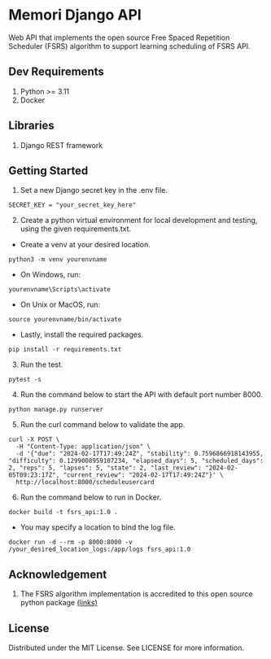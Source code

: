 # Memori Django API
Web API that implements the open source Free Spaced Repetition Scheduler (FSRS) algorithm to support learning scheduling of FSRS API.

## Dev Requirements
1. Python >= 3.11
2. Docker

## Libraries
1. Django REST framework

## Getting Started
1. Set a new Django secret key in the .env file.
```
SECRET_KEY = "your_secret_key_here"
```

2. Create a python virtual environment for local development and testing, using the given requirements.txt.
- Create a venv at your desired location.
```
python3 -m venv yourenvname
```
- On Windows, run:
```
yourenvname\Scripts\activate
```
- On Unix or MacOS, run:
```
source yourenvname/bin/activate
```
- Lastly, install the required packages.
```
pip install -r requirements.txt
```

3. Run the test.
```
pytest -s
```

4. Run the command below to start the API with default port number 8000. 
```
python manage.py runserver
```

5. Run the curl command below to validate the app.
```
curl -X POST \
  -H "Content-Type: application/json" \
  -d '{"due": "2024-02-17T17:49:24Z", "stability": 0.7596866918143955, "difficulty": 0.1299008959107234, "elapsed_days": 5, "scheduled_days": 2, "reps": 5, "lapses": 5, "state": 2, "last_review": "2024-02-05T09:23:17Z", "current_review": "2024-02-17T17:49:24Z"}' \
  http://localhost:8000/scheduleusercard
```

6. Run the command below to run in Docker.
```
docker build -t fsrs_api:1.0 .
```
- You may specify a location to bind the log file.
```
docker run -d --rm -p 8000:8000 -v /your_desired_location_logs:/app/logs fsrs_api:1.0
```

## Acknowledgement

1. The FSRS algorithm implementation is accredited to this open source python package [(links)](https://github.com/open-spaced-repetition/py-fsrs)

## License

Distributed under the MIT License. See LICENSE for more information.
